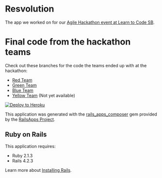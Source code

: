 Resvolution
================
The app we worked on for our [Agile Hackathon event at Learn to Code SB](http://www.meetup.com/learn-to-code-santa-barbara/events/227587502/).

# Final code from the hackathon teams
Check out these branches for the code the teams ended up with at the hackathon:
* [Red Team](https://github.com/learntocodesb/resvolution/tree/yellow-team)
* [Green Team](https://github.com/learntocodesb/resvolution/tree/green-team)
* [Blue Team](https://github.com/learntocodesb/resvolution/blob/blue-team)
* [Yellow Team](https://github.com/learntocodesb/resvolution/tree/yellow-team) (Not yet available)

[![Deploy to Heroku](https://www.herokucdn.com/deploy/button.png)](https://heroku.com/deploy)

This application was generated with the [rails_apps_composer](https://github.com/RailsApps/rails_apps_composer) gem
provided by the [RailsApps Project](http://railsapps.github.io/).

Ruby on Rails
-------------

This application requires:

- Ruby 2.1.3
- Rails 4.2.3

Learn more about [Installing Rails](http://railsapps.github.io/installing-rails.html).
